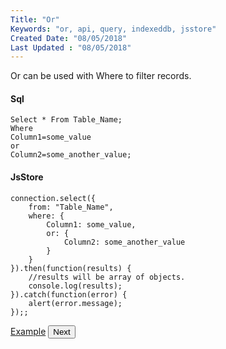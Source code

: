 ```yaml
---
Title: "Or"
Keywords: "or, api, query, indexeddb, jsstore"
Created Date: "08/05/2018"
Last Updated : "08/05/2018"
---
```


Or can be used with Where to filter records.

#### Sql

```
Select * From Table_Name;
Where
Column1=some_value
or
Column2=some_another_value;
```

#### JsStore

```
connection.select({
    from: "Table_Name",
    where: {
        Column1: some_value,
        or: {
            Column2: some_another_value
        }
    }
}).then(function(results) {
    //results will be array of objects.
    console.log(results);
}).catch(function(error) {
    alert(error.message);
});;
```


<p class="margin-top-40px text-center">
    <a class="btn info" target="_blank" href="/example/or">Example</a>
    <button class="btn info btnNext">Next</button>
</p>